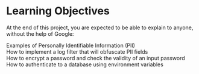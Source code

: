 <h1>Learning Objectives</h1>
At the end of this project, you are expected to be able to explain to anyone, without the help of Google:

Examples of Personally Identifiable Information (PII)</br>
How to implement a log filter that will obfuscate PII fields</br>
How to encrypt a password and check the validity of an input password</br>
How to authenticate to a database using environment variables

